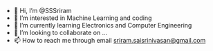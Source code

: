 - 👋 Hi, I’m @SSSriram
- 👀 I’m interested in Machine Learning and coding
- 🌱 I’m currently learning Electronics and Computer Engineering
- 💞️ I’m looking to collaborate on ...
- 📫 How to reach me through email sriram.saisrinivasan@gmail.com

<!---
SSSriram/SSSriram is a ✨ special ✨ repository because its `README.md` (this file) appears on your GitHub profile.
You can click the Preview link to take a look at your changes.
--->

